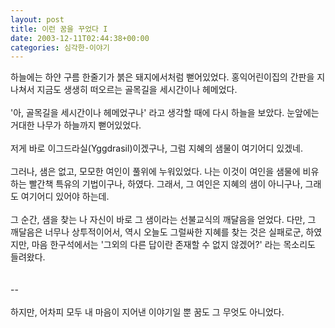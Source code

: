 ```yaml
---
layout: post
title: 이런 꿈을 꾸었다 I
date: 2003-12-11T02:44:38+00:00
categories: 심각한-이야기
---
```

하늘에는 하얀 구름 한줄기가 붉은 돼지에서처럼 뻗어있었다.  홍익어린이집의 간판을 지나쳐서 지금도 생생히 떠오르는 골목길을 세시간이나 헤메었다.<br /><br />'아, 골목길을 세시간이나 헤메었구나' 라고 생각할 때에 다시 하늘을 보았다. 눈앞에는 거대한 나무가 하늘까지 뻗어있었다.<br /><br />저게 바로 이그드라실(Yggdrasil)이겠구나, 그럼 지혜의 샘물이 여기어디 있겠네.<br /><br />그러나, 샘은 없고, 모모한 여인이 풀위에 누워있었다. 나는 이것이 여인을 샘물에 비유하는 빨간책 특유의 기법이구나, 하였다. 그래서, 그 여인은 지혜의 샘이 아니구나, 그래도 여기어디 있어야 하는데.<br /><br />그 순간, 샘을 찾는 나 자신이 바로 그 샘이라는 선불교식의 깨달음을 얻었다. 다만, 그 깨달음은 너무나 상투적이어서, 역시 오늘도 그럴싸한 지혜를 찾는 것은 실패로군, 하였지만, 마음 한구석에서는 '그외의 다른 답이란 존재할 수 없지 않겠어?' 라는 목소리도 들려왔다.<br /><br /><br />--<br /><br />하지만, 어차피 모두 내 마음이 지어낸 이야기일 뿐 꿈도 그 무엇도 아니었다.
